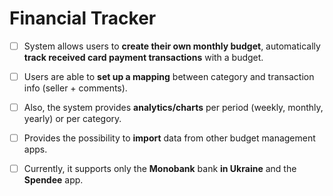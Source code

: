 # Financial Tracker

- [ ] System allows users to **create their own monthly budget**, automatically **track received card payment transactions** with a budget.

- [ ] Users are able to **set up a mapping** between category and transaction info (seller + comments).

- [ ] Also, the system provides **analytics/charts** per period (weekly, monthly, yearly) or per category. 

- [ ] Provides the possibility to **import** data from other budget management apps.

- [ ] Currently, it supports only the **Monobank** bank **in Ukraine** and the **Spendee** app. 
